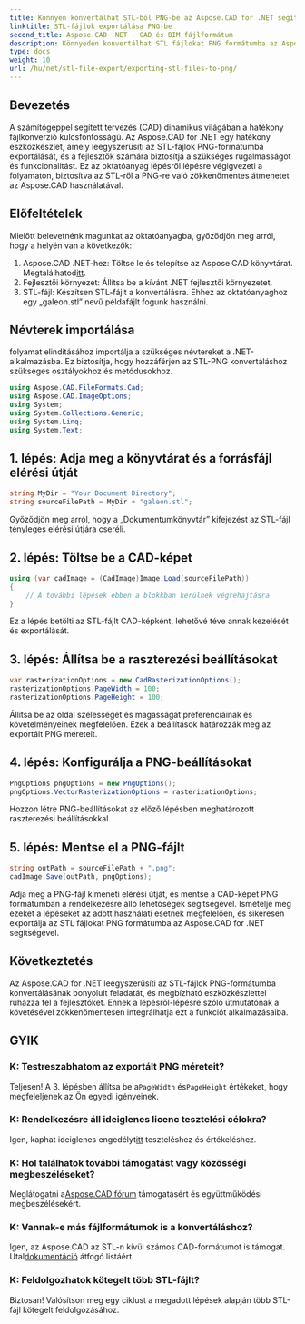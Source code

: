 ```yaml
---
title: Könnyen konvertálhat STL-ből PNG-be az Aspose.CAD for .NET segítségével
linktitle: STL-fájlok exportálása PNG-be
second_title: Aspose.CAD .NET - CAD és BIM fájlformátum
description: Könnyedén konvertálhat STL fájlokat PNG formátumba az Aspose.CAD for .NET segítségével. Kövesse lépésenkénti útmutatónkat a zökkenőmentes integráció érdekében. Letöltés most!
type: docs
weight: 10
url: /hu/net/stl-file-export/exporting-stl-files-to-png/
---
```

## Bevezetés
A számítógéppel segített tervezés (CAD) dinamikus világában a hatékony fájlkonverzió kulcsfontosságú. Az Aspose.CAD for .NET egy hatékony eszközkészlet, amely leegyszerűsíti az STL-fájlok PNG-formátumba exportálását, és a fejlesztők számára biztosítja a szükséges rugalmasságot és funkcionalitást. Ez az oktatóanyag lépésről lépésre végigvezeti a folyamaton, biztosítva az STL-ről a PNG-re való zökkenőmentes átmenetet az Aspose.CAD használatával.
## Előfeltételek
Mielőtt belevetnénk magunkat az oktatóanyagba, győződjön meg arról, hogy a helyén van a következők:
1.  Aspose.CAD .NET-hez: Töltse le és telepítse az Aspose.CAD könyvtárat. Megtalálhatod[itt](https://releases.aspose.com/cad/net/).
2. Fejlesztői környezet: Állítsa be a kívánt .NET fejlesztői környezetet.
3. STL-fájl: Készítsen STL-fájlt a konvertálásra. Ehhez az oktatóanyaghoz egy „galeon.stl” nevű példafájlt fogunk használni.
## Névterek importálása
folyamat elindításához importálja a szükséges névtereket a .NET-alkalmazásba. Ez biztosítja, hogy hozzáférjen az STL-PNG konvertáláshoz szükséges osztályokhoz és metódusokhoz.
```csharp
using Aspose.CAD.FileFormats.Cad;
using Aspose.CAD.ImageOptions;
using System;
using System.Collections.Generic;
using System.Linq;
using System.Text;
```
## 1. lépés: Adja meg a könyvtárat és a forrásfájl elérési útját
```csharp
string MyDir = "Your Document Directory";
string sourceFilePath = MyDir + "galeon.stl";
```
Győződjön meg arról, hogy a „Dokumentumkönyvtár” kifejezést az STL-fájl tényleges elérési útjára cseréli.
## 2. lépés: Töltse be a CAD-képet
```csharp
using (var cadImage = (CadImage)Image.Load(sourceFilePath))
{
    // A további lépések ebben a blokkban kerülnek végrehajtásra
}
```
Ez a lépés betölti az STL-fájlt CAD-képként, lehetővé téve annak kezelését és exportálását.
## 3. lépés: Állítsa be a raszterezési beállításokat
```csharp
var rasterizationOptions = new CadRasterizationOptions();
rasterizationOptions.PageWidth = 100;
rasterizationOptions.PageHeight = 100;
```
Állítsa be az oldal szélességét és magasságát preferenciáinak és követelményeinek megfelelően. Ezek a beállítások határozzák meg az exportált PNG méreteit.
## 4. lépés: Konfigurálja a PNG-beállításokat
```csharp
PngOptions pngOptions = new PngOptions();
pngOptions.VectorRasterizationOptions = rasterizationOptions;
```
Hozzon létre PNG-beállításokat az előző lépésben meghatározott raszterezési beállításokkal.
## 5. lépés: Mentse el a PNG-fájlt
```csharp
string outPath = sourceFilePath + ".png";
cadImage.Save(outPath, pngOptions);
```
Adja meg a PNG-fájl kimeneti elérési útját, és mentse a CAD-képet PNG formátumban a rendelkezésre álló lehetőségek segítségével.
Ismételje meg ezeket a lépéseket az adott használati esetnek megfelelően, és sikeresen exportálja az STL fájlokat PNG formátumba az Aspose.CAD for .NET segítségével.
## Következtetés
Az Aspose.CAD for .NET leegyszerűsíti az STL-fájlok PNG-formátumba konvertálásának bonyolult feladatát, és megbízható eszközkészlettel ruházza fel a fejlesztőket. Ennek a lépésről-lépésre szóló útmutatónak a követésével zökkenőmentesen integrálhatja ezt a funkciót alkalmazásaiba.
## GYIK
### K: Testreszabhatom az exportált PNG méreteit?
 Teljesen! A 3. lépésben állítsa be a`PageWidth` és`PageHeight` értékeket, hogy megfeleljenek az Ön egyedi igényeinek.
### K: Rendelkezésre áll ideiglenes licenc tesztelési célokra?
 Igen, kaphat ideiglenes engedélyt[itt](https://purchase.aspose.com/temporary-license/) teszteléshez és értékeléshez.
### K: Hol találhatok további támogatást vagy közösségi megbeszéléseket?
 Meglátogatni a[Aspose.CAD fórum](https://forum.aspose.com/c/cad/19) támogatásért és együttműködési megbeszélésekért.
### K: Vannak-e más fájlformátumok is a konvertáláshoz?
 Igen, az Aspose.CAD az STL-n kívül számos CAD-formátumot is támogat. Utal[dokumentáció](https://reference.aspose.com/cad/net/) átfogó listáért.
### K: Feldolgozhatok kötegelt több STL-fájlt?
Biztosan! Valósítson meg egy ciklust a megadott lépések alapján több STL-fájl kötegelt feldolgozásához.